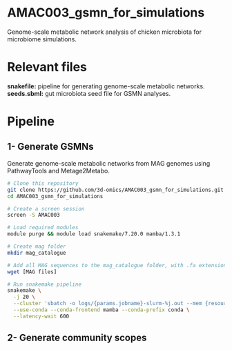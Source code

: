 # AMAC003_gsmn_for_simulations
Genome-scale metabolic network analysis of chicken microbiota for microbiome simulations.

# Relevant files

**snakefile:** pipeline for generating genome-scale metabolic networks.
**seeds.sbml:** gut microbiota seed file for GSMN analyses.

# Pipeline

## 1- Generate GSMNs
Generate genome-scale metabolic networks from MAG genomes using PathwayTools and Metage2Metabo.

```sh
# Clone this repository
git clone https://github.com/3d-omics/AMAC003_gsmn_for_simulations.git
cd AMAC003_gsmn_for_simulations

# Create a screen session
screen -S AMAC003

# Load required modules
module purge && module load snakemake/7.20.0 mamba/1.3.1

# Create mag folder
mkdir mag_catalogue

# Add all MAG sequences to the mag_catalogue folder, with .fa extensions
wget [MAG files]

# Run snakemake pipeline
snakemake \
  -j 20 \
  --cluster 'sbatch -o logs/{params.jobname}-slurm-%j.out --mem {resources.mem_gb}G --time {resources.time} -c {threads} --job-name={params.jobname} -v' \
  --use-conda --conda-frontend mamba --conda-prefix conda \
  --latency-wait 600
```

## 2- Generate community scopes
```sh



```
